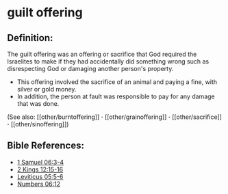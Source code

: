 # guilt offering #

## Definition: ##

The guilt offering was an offering or sacrifice that God required the Israelites to make if they had accidentally did something wrong such as disrespecting God or damaging another person's property.

* This offering involved the sacrifice of an animal and paying a fine, with silver or gold money.
* In addition, the person at fault was responsible to pay for any damage that was done.

(See also: [[other/burntoffering]] **·** [[other/grainoffering]] **·** [[other/sacrifice]] **·** [[other/sinoffering]])

## Bible References: ##

* [1 Samuel 06:3-4](en/tn/1sa/help/06/03)
* [2 Kings 12:15-16](en/tn/2ki/help/12/15)
* [Leviticus 05:5-6](en/tn/lev/help/05/05)
* [Numbers 06:12](en/tn/num/help/06/12)